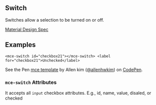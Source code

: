 <a name="Switch"></a>

## Switch
Switches allow a selection to be turned on or off.

[Material Design Spec](https://material.io/guidelines/components/selection-controls.html#)

## Examples
```
<mce-switch id="checkbox21"></mce-switch> <label for="checkbox21">Unchecked</label>
```

<p data-height="300" data-theme-id="32189" data-slug-hash="LeeGzQ" data-default-tab="html,result" data-user="allenhwkim" data-embed-version="2" data-pen-title="mce template" class="codepen">See the Pen <a href="https://codepen.io/allenhwkim/pen/PEJKKo/">mce template</a> by Allen kim (<a href="https://codepen.io/allenhwkim">@allenhwkim</a>) on <a href="https://codepen.io">CodePen</a>.</p>
<script async src="https://production-assets.codepen.io/assets/embed/ei.js"></script>

### `mce-switch` Attributes 
It accepts all `input` checkbox attributes. E.g., id, name, value, disaled, or checked

